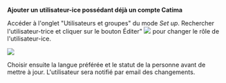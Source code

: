 **Ajouter un utilisateur-ice possédant déjà un compte Catima** 

Accéder à l'onglet "Utilisateurs et groupes" du mode *Set up*.
Rechercher l'utilisateur-trice et cliquer sur le bouton Éditer" ![](assets/buttons/edit_btn.png) pour changer le rôle de l'utilisateur-ice.

 ![](assets/setup/user_role.png)

Choisir ensuite la langue préférée et le statut de la personne avant de mettre à jour. L'utilisateur sera notifié par email des changements.